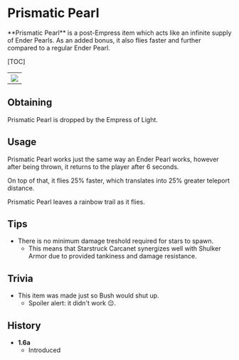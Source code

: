 # Prismatic Pearl
<div class="result foka-infobox-grid" markdown>
<div markdown class="foka-infobox-text">
**Prismatic Pearl** is a post-Empress item which acts like an infinite supply of Ender Pearls. As an added bonus, it also flies faster and further compared to a regular Ender Pearl.

[TOC]

</div>
<div class="foka-infobox-table">
  <table id="foka-infobox--item">
	<tr>
		<th colspan="2" class="foka-infobox--top-image"><img src="../../../assets/items/prismatic_pearl.gif"></th>
	</tr>
</table>
</div>
</div>

## Obtaining
Prismatic Pearl is dropped by the Empress of Light.

## Usage
Prismatic Pearl works just the same way an Ender Pearl works, however after being thrown, it returns to the player after 6 seconds.

On top of that, it flies 25% faster, which translates into 25% greater teleport distance.

Prismatic Pearl leaves a rainbow trail as it flies.

## Tips 
- There is no minimum damage treshold required for stars to spawn.
    - This means that Starstruck Carcanet synergizes well with Shulker Armor due to provided tankiness and damage resistance.

## Trivia
- This item was made just so Bush would shut up.
    - Spoiler alert: it didn't work :pensive:.

## History
- **1.6a**
    - Introduced

